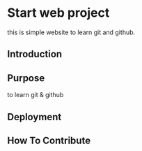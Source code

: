 # Start web project
this is simple website to learn git and github.
## Introduction

## Purpose
to learn git & github
## Deployment

## How To Contribute